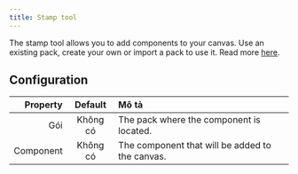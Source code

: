 ```yaml
---
title: Stamp tool
---
```


The stamp tool allows you to add components to your canvas.
Use an existing pack, create your own or import a pack to use it. Read more [here](../../pack).

## Configuration

|  Property |  Default | Mô tả                                                           |
| --------: | :------: | :-------------------------------------------------------------- |
|       Gói | Không có | The pack where the component is located.        |
| Component | Không có | The component that will be added to the canvas. |
